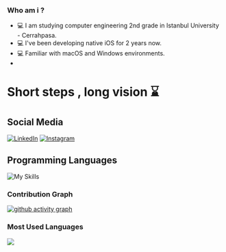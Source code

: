 ### Who am i ? 
- :computer: I am studying computer engineering 2nd grade in Istanbul University - Cerrahpasa.
- :computer: I've been developing native iOS for 2 years now.
- :computer: Familiar with macOS and Windows environments.
- 



# Short steps , long vision :hourglass:

<h2 align="leading">Social Media</h2>


[![LinkedIn](https://img.shields.io/badge/linkedin-%230077B5.svg?style=for-the-badge&logo=linkedin&logoColor=white)](https://www.linkedin.com/in/mertcan-kırcı/)
[![Instagram](https://img.shields.io/badge/Instagram-%23E4405F.svg?style=for-the-badge&logo=Instagram&logoColor=white)](https://instagram.com/mertcankirci)

<h2 align="leading">Programming Languages</h2>

![My Skills](https://skillicons.dev/icons?i=swift,c,cpp,py,java)

### Contribution Graph

[![ github activity graph](https://github-readme-activity-graph.cyclic.app/graph?username=mertcankirci&theme=dracula)](https://github.com/ashutosh00710/github-readme-activity-graph)

### Most Used Languages

<img src="https://github-readme-stats.vercel.app/api/top-langs/?username=mertcankirci&layout=compact&langs_count=16&theme=react"/>



